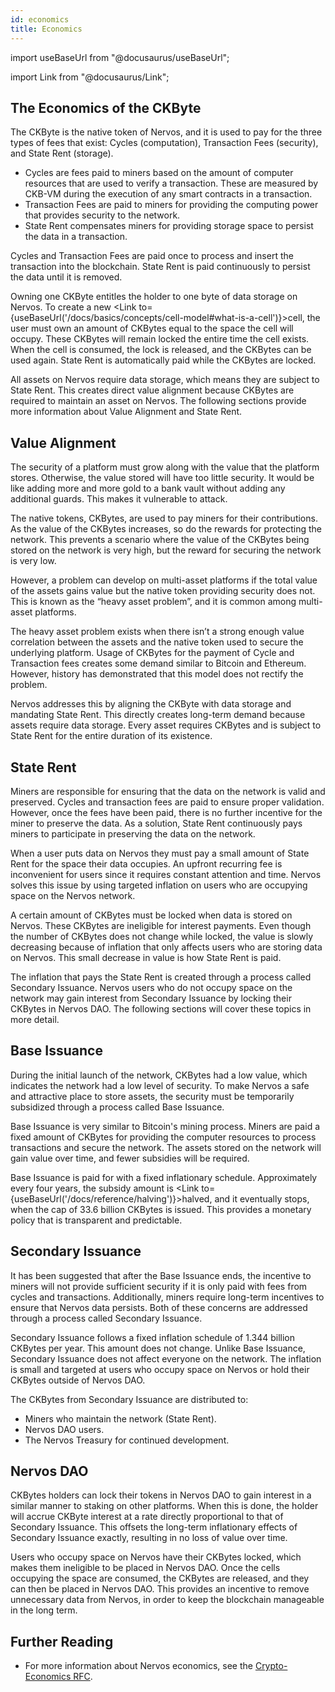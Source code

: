```yaml
---
id: economics
title: Economics
---
```


import useBaseUrl from "@docusaurus/useBaseUrl";

import Link from "@docusaurus/Link";

## The Economics of the CKByte

The CKByte is the native token of Nervos, and it is used to pay for the three types of fees that exist: Cycles (computation), Transaction Fees (security), and State Rent (storage).

* Cycles are fees paid to miners based on the amount of computer resources that are used to verify a transaction. These are measured by CKB-VM during the execution of any smart contracts in a transaction.
* Transaction Fees are paid to miners for providing the computing power that provides security to the network. 
* State Rent compensates miners for providing storage space to persist the data in a transaction. 

Cycles and Transaction Fees are paid once to process and insert the transaction into the blockchain. State Rent is paid continuously to persist the data until it is removed.

Owning one CKByte entitles the holder to one byte of data storage on Nervos. To create a new <Link to={useBaseUrl('/docs/basics/concepts/cell-model#what-is-a-cell')}>cell</Link>, the user must own an amount of CKBytes equal to the space the cell will occupy. These CKBytes will remain locked the entire time the cell exists. When the cell is consumed, the lock is released, and the CKBytes can be used again. State Rent is automatically paid while the CKBytes are locked.

All assets on Nervos require data storage, which means they are subject to State Rent. This creates direct value alignment because CKBytes are required to maintain an asset on Nervos. The following sections provide more information about Value Alignment and State Rent.

## Value Alignment

The security of a platform must grow along with the value that the platform stores. Otherwise, the value stored will have too little security. It would be like adding more and more gold to a bank vault without adding any additional guards. This makes it vulnerable to attack. 

The native tokens, CKBytes, are used to pay miners for their contributions. As the value of the CKBytes increases, so do the rewards for protecting the network. This prevents a scenario where the value of the CKBytes being stored on the network is very high, but the reward for securing the network is very low.

However, a problem can develop on multi-asset platforms if the total value of the assets gains value but the native token providing security does not. This is known as the “heavy asset problem”, and it is common among multi-asset platforms.

The heavy asset problem exists when there isn’t a strong enough value correlation between the assets and the native token used to secure the underlying platform. Usage of CKBytes for the payment of Cycle and Transaction fees creates some demand similar to Bitcoin and Ethereum. However, history has demonstrated that this model does not rectify the problem.

Nervos addresses this by aligning the CKByte with data storage and mandating State Rent. This directly creates long-term demand because assets require data storage. Every asset requires CKBytes and is subject to State Rent for the entire duration of its existence.

## State Rent

Miners are responsible for ensuring that the data on the network is valid and preserved. Cycles and transaction fees are paid to ensure proper validation. However, once the fees have been paid, there is no further incentive for the miner to preserve the data. As a solution, State Rent continuously pays miners to participate in preserving the data on the network.

When a user puts data on Nervos they must pay a small amount of State Rent for the space their data occupies. An upfront recurring fee is inconvenient for users since it requires constant attention and time. Nervos solves this issue by using targeted inflation on users who are occupying space on the Nervos network.

A certain amount of CKBytes must be locked when data is stored on Nervos. These CKBytes are ineligible for interest payments. Even though the number of CKBytes does not change while locked, the value is slowly decreasing because of inflation that only affects users who are storing data on Nervos. This small decrease in value is how State Rent is paid.

The inflation that pays the State Rent is created through a process called Secondary Issuance. Nervos users who do not occupy space on the network may gain interest from Secondary Issuance by locking their CKBytes in Nervos DAO. The following sections will cover these topics in more detail.

## Base Issuance

During the initial launch of the network, CKBytes had a low value, which indicates the network had a low level of security. To make Nervos a safe and attractive place to store assets, the security must be temporarily subsidized through a process called Base Issuance.

Base Issuance is very similar to Bitcoin's mining process. Miners are paid a fixed amount of CKBytes for providing the computer resources to process transactions and secure the network. The assets stored on the network will gain value over time, and fewer subsidies will be required.

Base Issuance is paid for with a fixed inflationary schedule. Approximately every four years, the subsidy amount is <Link to={useBaseUrl('/docs/reference/halving')}>halved</Link>, and it eventually stops, when the cap of 33.6 billion CKBytes is issued. This provides a monetary policy that is transparent and predictable.

## Secondary Issuance

It has been suggested that after the Base Issuance ends, the incentive to miners will not provide sufficient security if it is only paid with fees from cycles and transactions. Additionally, miners require long-term incentives to ensure that Nervos data persists. Both of these concerns are addressed through a process called Secondary Issuance.

Secondary Issuance follows a fixed inflation schedule of 1.344 billion CKBytes per year. This amount does not change. Unlike Base Issuance, Secondary Issuance does not affect everyone on the network. The inflation is small and targeted at users who occupy space on Nervos or hold their CKBytes outside of Nervos DAO.

The CKBytes from Secondary Issuance are distributed to:

* Miners who maintain the network (State Rent).
* Nervos DAO users.
* The Nervos Treasury for continued development.

## Nervos DAO

CKBytes holders can lock their tokens in Nervos DAO to gain interest in a similar manner to staking on other platforms. When this is done, the holder will accrue CKByte interest at a rate directly proportional to that of Secondary Issuance. This offsets the long-term inflationary effects of Secondary Issuance exactly, resulting in no loss of value over time.

Users who occupy space on Nervos have their CKBytes locked, which makes them ineligible to be placed in Nervos DAO. Once the cells occupying the space are consumed, the CKBytes are released, and they can then be placed in Nervos DAO. This provides an incentive to remove unnecessary data from Nervos, in order to keep the blockchain manageable in the long term.

## Further Reading

* For more information about Nervos economics, see the [Crypto-Economics RFC](https://github.com/nervosnetwork/rfcs/blob/master/rfcs/0015-ckb-cryptoeconomics/0015-ckb-cryptoeconomics.md).

